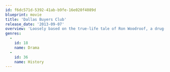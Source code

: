 ```yaml
---
id: f6dc571d-5392-41ab-b9fe-16e020f4089d
blueprint: movie
title: 'Dallas Buyers Club'
release_date: '2013-09-07'
overview: 'Loosely based on the true-life tale of Ron Woodroof, a drug-taking, women-loving, homophobic man who in 1986 was diagnosed with HIV/AIDS and given thirty days to live.'
genres:
  -
    id: 18
    name: Drama
  -
    id: 36
    name: History
---
```

